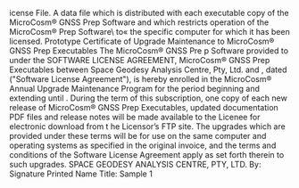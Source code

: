 icense File. A data file which is distributed with each executable copy of the MicroCosm® GNSS Prep Software and which restricts operation of the MicroCosm® 
Prep Software\ to«
the specific computer for which it has been licensed. Prototype Certificate of Upgrade Maintenance to MicroCosm® GNSS Prep Executables The MicroCosm® GNSS Pre
p Software provided to under the SOFTWARE LICENSE AGREEMENT, MicroCosm® GNSS Prep Executables between Space Geodesy Analysis Centre, Pty, Ltd. and , dated ("Software License Agreement"), is hereby enrolled in the MicroCosm® Annual Upgrade Maintenance Program for the period beginning and extending until . During 
the term of this subscription, one copy of each new release of MicroCosm® GNSS Prep Executables, updated documentation PDF files and release notes will be made available to the Licenee for electronic download from t
he Licensor’s FTP site. The upgrades which are provided under these terms will be for use on the same computer and operating systems as specified in the original invoice, and the terms 
and conditions of the Software License Agreement apply as set forth therein to such upgrades. SPACE GEODESY ANALYSIS CENTRE, PTY, LTD. By: Signature Printed Name Title: Sample 1
